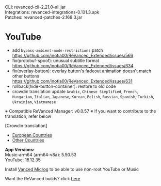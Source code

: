 CLI: revanced-cli-2.21.0-all.jar  
Integrations: revanced-integrations-0.101.3.apk  
Patches: revanced-patches-2.168.3.jar  

YouTube
==
- add `bypass-ambient-mode-restrictions` patch https://github.com/inotia00/ReVanced_Extended/issues/566
- fix(protobuf-spoof): unusual subtitle format https://github.com/inotia00/ReVanced_Extended/issues/634
- fix(overlay-button): overlay button's fadeout animation doesn't match other buttons https://github.com/inotia00/ReVanced_Extended/issues/631
- rollback(hide-button-container): restore to old code
- crowdin translation update
`Arabic`, `Chinese Simplified`, `French`, `Hungarian`, `Italian`, `Japanese`, `Korean`, `Polish`, `Russian`, `Spanish`, `Turkish`, `Ukrainian`, `Vietnamese`


※ Compatible ReVanced Manager: v0.0.57
※ If you want to contribute to the translation, refer below

[Crowdin translation]
- [European Countries](https://crowdin.com/project/revancedextendedeu)
- [Other Countries](https://crowdin.com/project/revancedextended)
  
**App Versions:**  
Music-arm64 (arm64-v8a): 5.50.53  
YouTube: 18.12.35  

Install [Vanced Microg](https://github.com/inotia00/VancedMicroG/releases/latest) to be able to use non-root YouTube or Music  

Want the ReVanced builds? click [here](https://github.com/kevinr99089/revanced.builder/releases/latest)  
